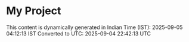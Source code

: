 # My Project

This content is dynamically generated in Indian Time (IST): 2025-09-05 04:12:13 IST
Converted to UTC: 2025-09-04 22:42:13 UTC
